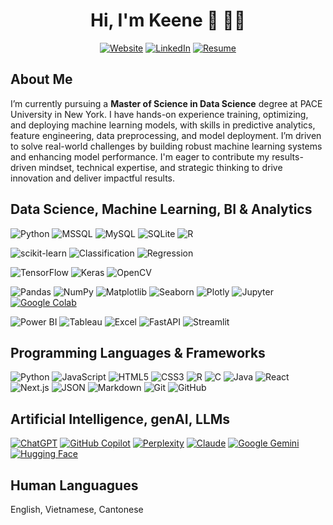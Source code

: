 <h1 align="center">Hi, I'm Keene 👋 👨‍💻 </h1>

<div align="center">

  [![Website](https://custom-icon-badges.demolab.com/badge/Website-EA4335?logo=web&logoColor=white)](https://kchung.app/)
  [![LinkedIn](https://custom-icon-badges.demolab.com/badge/LinkedIn-0A66C2?logo=linkedin-white&logoColor=fff)](https://www.linkedin.com/in/keenechung/)
  [![Resume](https://custom-icon-badges.demolab.com/badge/Resume-34A853?logo=google-drive&logoColor=white)](https://drive.google.com/file/d/1bYzoWROVnOhCSRIIxIzErvhHo7M3ySe0/view?usp=sharing)

</div>


## About Me

I’m currently pursuing a **Master of Science in Data Science** degree at PACE University in New York. I have hands-on experience training, optimizing, and deploying machine learning models, with skills in predictive analytics, feature engineering, data preprocessing, and model deployment. I’m driven to solve real-world challenges by building robust machine learning systems and enhancing model performance. I'm eager to contribute my results-driven mindset, technical expertise, and strategic thinking to drive innovation and deliver impactful results.



## Data Science, Machine Learning, BI & Analytics

![Python](https://img.shields.io/badge/python-3670A0?style=for-the-badge&logo=python&logoColor=ffdd54)
![MSSQL](https://img.shields.io/badge/MSSQL-CC2927?style=for-the-badge&logo=microsoftsqlserver&logoColor=white)
![MySQL](https://img.shields.io/badge/MySQL-005C84?style=for-the-badge&logo=mysql&logoColor=white)
![SQLite](https://img.shields.io/badge/SQLite-003B57?style=for-the-badge&logo=sqlite&logoColor=white)
![R](https://img.shields.io/badge/R-276DC3?style=for-the-badge&logo=r&logoColor=white)

![scikit-learn](https://img.shields.io/badge/scikit--learn-%23F7931E.svg?style=for-the-badge&logo=scikit-learn&logoColor=white)
![Classification](https://img.shields.io/badge/Classification-4CAF50?style=for-the-badge)
![Regression](https://img.shields.io/badge/Regression-2196F3?style=for-the-badge)

![TensorFlow](https://img.shields.io/badge/TensorFlow-%23FF6F00.svg?style=for-the-badge&logo=TensorFlow&logoColor=white)
![Keras](https://img.shields.io/badge/Keras-D00000?style=for-the-badge&logo=keras&logoColor=white)
![OpenCV](https://img.shields.io/badge/OpenCV-5C3EE8?style=for-the-badge&logo=opencv&logoColor=white)

![Pandas](https://img.shields.io/badge/pandas-%23150458.svg?style=for-the-badge&logo=pandas&logoColor=white)
![NumPy](https://img.shields.io/badge/numpy-%23013243.svg?style=for-the-badge&logo=numpy&logoColor=white)
![Matplotlib](https://img.shields.io/badge/Matplotlib-11557C?style=for-the-badge&logo=matplotlib&logoColor=white)
![Seaborn](https://img.shields.io/badge/Seaborn-2689BD?style=for-the-badge&logo=seaborn&logoColor=white)
![Plotly](https://img.shields.io/badge/Plotly-3F4F75?style=for-the-badge&logo=plotly&logoColor=white)
![Jupyter](https://img.shields.io/badge/Jupyter-F37626?style=for-the-badge&logo=jupyter&logoColor=white)
[![Google Colab](https://img.shields.io/badge/Google%20Colab-F9AB00?logo=googlecolab&logoColor=fff)](#)

![Power BI](https://img.shields.io/badge/Power%20BI-F2C811?style=for-the-badge&logo=microsoftpowerbi&logoColor=black)
![Tableau](https://img.shields.io/badge/Tableau-E97627?style=for-the-badge&logo=tableau&logoColor=white)
![Excel](https://img.shields.io/badge/Excel-217346?style=for-the-badge&logo=micorsoftexcel&logoColor=white)
![FastAPI](https://img.shields.io/badge/FastAPI-009688?style=for-the-badge&logo=fastapi&logoColor=white)
![Streamlit](https://img.shields.io/badge/Streamlit-FF4B4B?style=for-the-badge&logo=streamlit&logoColor=white)


## Programming Languages & Frameworks

![Python](https://img.shields.io/badge/-Python-000?&logo=Python)
![JavaScript](https://img.shields.io/badge/-JavaScript-000?&logo=javascript)
![HTML5](https://img.shields.io/badge/-HTML5-000?&logo=html5)
![CSS3](https://img.shields.io/badge/-CSS3-000?&logo=css3)
![R](https://img.shields.io/badge/-R-000?&logo=r)
![C](https://img.shields.io/badge/-C-000?&logo=c)
![Java](https://img.shields.io/badge/-Java-000?&logo=java)
![React](https://img.shields.io/badge/-React-000?&logo=react)
![Next.js](https://img.shields.io/badge/-Next.js-000?&logo=next.js)
![JSON](https://img.shields.io/badge/-JSON-000?&logo=json)
![Markdown](https://img.shields.io/badge/-Markdown-000?&logo=markdown)
![Git](https://img.shields.io/badge/-Git-000?&logo=git)
![GitHub](https://img.shields.io/badge/-GitHub-000?&logo=github)


## Artificial Intelligence, genAI, LLMs

[![ChatGPT](https://img.shields.io/badge/ChatGPT-74aa9c?logo=openai&logoColor=white)](#)
[![GitHub Copilot](https://img.shields.io/badge/GitHub%20Copilot-000?logo=githubcopilot&logoColor=fff)](#)
[![Perplexity](https://img.shields.io/badge/Perplexity-1FB8CD?logo=perplexity&logoColor=fff)](#)
[![Claude](https://img.shields.io/badge/Claude-D97757?logo=claude&logoColor=fff)](#)
[![Google Gemini](https://img.shields.io/badge/Google%20Gemini-886FBF?logo=googlegemini&logoColor=fff)](#)
[![Hugging Face](https://img.shields.io/badge/Hugging%20Face-FFD21E?logo=huggingface&logoColor=000)](#)


## Human Languagues

English, Vietnamese, Cantonese


<!--
**keenechung/keenechung** is a ✨ _special_ ✨ repository because its `README.md` (this file) appears on your GitHub profile.

Here are some ideas to get you started:

- 🔭 I’m currently working on ...
- 🌱 I’m currently learning ...
- 👯 I’m looking to collaborate on ...
- 🤔 I’m looking for help with ...
- 💬 Ask me about ...
- 📫 How to reach me: ...
- 😄 Pronouns: ...
- ⚡ Fun fact: ...
-->
